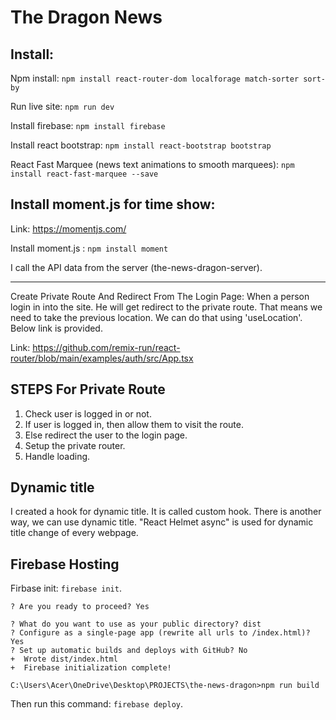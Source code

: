 # The Dragon News

## Install:

Npm install:    `npm install react-router-dom localforage match-sorter sort-by`

Run live site:   `npm run dev`

Install firebase:   `npm install firebase`

Install react bootstrap:    `npm install react-bootstrap bootstrap`

React Fast Marquee (news text animations to smooth marquees): `npm install react-fast-marquee --save`

## Install moment.js for time show:

Link: https://momentjs.com/

Install moment.js : `npm install moment`

I call the API data from the server (the-news-dragon-server). 

<hr/>


Create Private Route And Redirect From The Login Page:  When a person login in into the site. He will get redirect to the private route. That means we need to take the previous location. We can do that using 'useLocation'. Below link is provided. 

Link: https://github.com/remix-run/react-router/blob/main/examples/auth/src/App.tsx


## STEPS For Private Route
1. Check user is logged in or not. 
2. If user is logged in, then allow them to visit the route. 
3. Else redirect the user to the login page. 
4. Setup the private router. 
5. Handle loading. 

</hr>

## Dynamic title
I created a hook for dynamic title. It is called custom hook. There is another way, we can use dynamic title. "React Helmet async" is used for dynamic title change of every webpage. 


## Firebase Hosting
Firbase init:   `firebase init`.

```
? Are you ready to proceed? Yes

? What do you want to use as your public directory? dist
? Configure as a single-page app (rewrite all urls to /index.html)? Yes
? Set up automatic builds and deploys with GitHub? No
+  Wrote dist/index.html
+  Firebase initialization complete!

C:\Users\Acer\OneDrive\Desktop\PROJECTS\the-news-dragon>npm run build
```
Then run this command: `firebase deploy`. 


